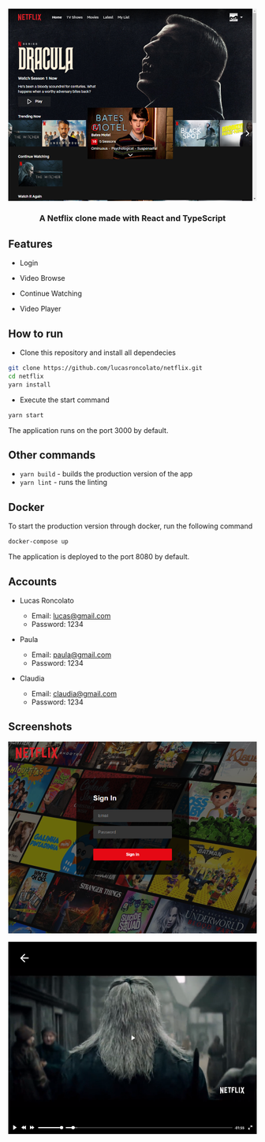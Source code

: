 ![Preview](https://github.com/lucasroncolato/netflix/blob/master/docs/home.png)

<h3 align="center">
<b>A Netflix clone made with React and TypeScript</b>
<h3>

## Features

- Login

- Video Browse

- Continue Watching

- Video Player

## How to run

- Clone this repository and install all dependecies

```bash
git clone https://github.com/lucasroncolato/netflix.git
cd netflix
yarn install
```

- Execute the start command

```bash
yarn start
```

The application runs on the port 3000 by default.

## Other commands

- `yarn build` - builds the production version of the app
- `yarn lint` - runs the linting

## Docker

To start the production version through docker, run the following command

```bash
docker-compose up
```

The application is deployed to the port 8080 by default.

## Accounts

- Lucas Roncolato

  - Email: lucas@gmail.com
  - Password: 1234

- Paula 

  - Email: paula@gmail.com
  - Password: 1234

- Claudia
  - Email: claudia@gmail.com
  - Password: 1234

## Screenshots

![Login](https://github.com/lucasroncolato/netflix/blob/master/docs/login.png)

![Player](https://github.com/lucasroncolato/netflix/blob/master/docs/player.png)
